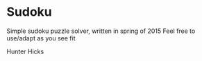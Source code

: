 # Sudoku

Simple sudoku puzzle solver, written in spring of 2015
Feel free to use/adapt as you see fit


Hunter Hicks
